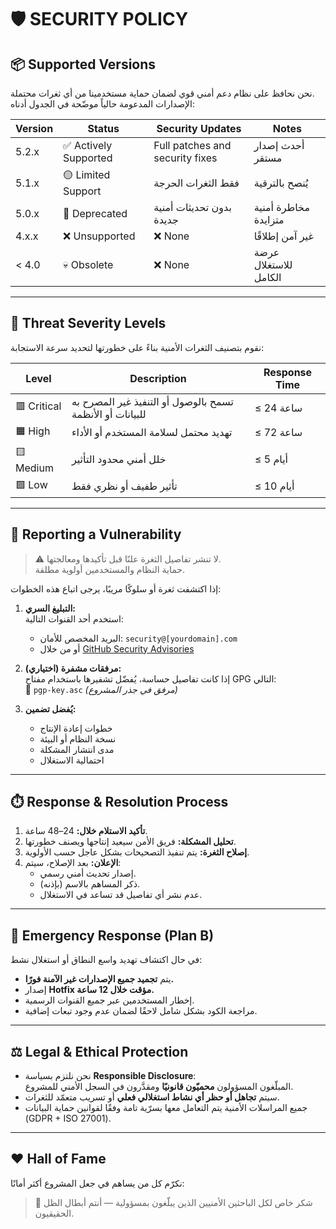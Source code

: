# 🛡️ SECURITY POLICY

## 📦 Supported Versions

نحن نحافظ على نظام دعم أمني قوي لضمان حماية مستخدمينا من أي ثغرات محتملة.  
الإصدارات المدعومة حالياً موضّحة في الجدول أدناه:

| Version | Status | Security Updates | Notes |
| -------- | ------- | ---------------- | ------ |
| 5.2.x | ✅ Actively Supported | Full patches and security fixes | أحدث إصدار مستقر |
| 5.1.x | 🟡 Limited Support | فقط الثغرات الحرجة | يُنصح بالترقية |
| 5.0.x | 🔻 Deprecated | بدون تحديثات أمنية جديدة | مخاطرة أمنية متزايدة |
| 4.x.x | ❌ Unsupported | ❌ None | غير آمن إطلاقًا |
| < 4.0 | 💀 Obsolete | ❌ None | عرضة للاستغلال الكامل |

---

## 🚨 Threat Severity Levels

نقوم بتصنيف الثغرات الأمنية بناءً على خطورتها لتحديد سرعة الاستجابة:

| Level | Description | Response Time |
| ------ | ------------ | -------------- |
| 🟥 Critical | تسمح بالوصول أو التنفيذ غير المصرح به للبيانات أو الأنظمة | ≤ 24 ساعة |
| 🟧 High | تهديد محتمل لسلامة المستخدم أو الأداء | ≤ 72 ساعة |
| 🟨 Medium | خلل أمني محدود التأثير | ≤ 5 أيام |
| 🟩 Low | تأثير طفيف أو نظري فقط | ≤ 10 أيام |

---

## 🧠 Reporting a Vulnerability

> ⚠️ لا تنشر تفاصيل الثغرة علنًا قبل تأكيدها ومعالجتها.  
> حماية النظام والمستخدمين أولوية مطلقة.

إذا اكتشفت ثغرة أو سلوكًا مريبًا، يرجى اتباع هذه الخطوات:

1. **التبليغ السري:**  
   استخدم أحد القنوات التالية:
   - البريد المخصص للأمان: `security@[yourdomain].com`
   - أو من خلال [GitHub Security Advisories](https://github.com/yourrepo/security/advisories)

2. **مرفقات مشفرة (اختياري):**  
   إذا كانت تفاصيل حساسة، يُفضّل تشفيرها باستخدام مفتاح GPG التالي:  
   🔑 `pgp-key.asc` *(مرفق في جذر المشروع)*

3. **يُفضل تضمين:**
   - خطوات إعادة الإنتاج  
   - نسخة النظام أو البيئة  
   - مدى انتشار المشكلة  
   - احتمالية الاستغلال  

---

## ⏱️ Response & Resolution Process

1. **تأكيد الاستلام خلال:** 24–48 ساعة.  
2. **تحليل المشكلة:** فريق الأمن سيعيد إنتاجها ويصنف خطورتها.  
3. **إصلاح الثغرة:** يتم تنفيذ التصحيحات بشكل عاجل حسب الأولوية.  
4. **الإعلان:** بعد الإصلاح، سيتم:
   - إصدار تحديث أمني رسمي.  
   - ذكر المساهم بالاسم (بإذنه).  
   - عدم نشر أي تفاصيل قد تساعد في الاستغلال.  

---

## 🧩 Emergency Response (Plan B)

في حال اكتشاف تهديد واسع النطاق أو استغلال نشط:
- يتم **تجميد جميع الإصدارات غير الآمنة فورًا.**  
- إصدار **Hotfix مؤقت خلال 12 ساعة.**  
- إخطار المستخدمين عبر جميع القنوات الرسمية.  
- مراجعة الكود بشكل شامل لاحقًا لضمان عدم وجود تبعات إضافية.  

---

## ⚖️ Legal & Ethical Protection

- نحن نلتزم بسياسة **Responsible Disclosure**:  
  المبلّغون المسؤولون **محميّون قانونيًا** ومقدَّرون في السجل الأمني للمشروع.  
- سيتم **تجاهل أو حظر أي نشاط استغلالي فعلي** أو تسريب متعمّد للثغرات.  
- جميع المراسلات الأمنية يتم التعامل معها بسرّية تامة وفقًا لقوانين حماية البيانات (GDPR + ISO 27001).  

---

## ❤️ Hall of Fame

نكرّم كل من يساهم في جعل المشروع أكثر أمانًا:  
> 👏 شكر خاص لكل الباحثين الأمنيين الذين يبلّغون بمسؤولية — أنتم أبطال الظل الحقيقيون.  
